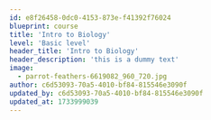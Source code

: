 ```yaml
---
id: e8f26458-0dc0-4153-873e-f41392f76024
blueprint: course
title: 'Intro to Biology'
level: 'Basic level'
header_title: 'Intro to Biology'
header_description: 'this is a dummy text'
image:
  - parrot-feathers-6619082_960_720.jpg
author: c6d53093-70a5-4010-bf84-815546e3090f
updated_by: c6d53093-70a5-4010-bf84-815546e3090f
updated_at: 1733999039
---
```

